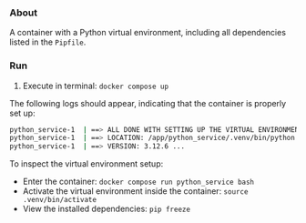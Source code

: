 ### About
A container with a Python virtual environment, including all dependencies listed in the `Pipfile`.

### Run
1. Execute in terminal: `docker compose up`

The following logs should appear, indicating that the container is properly set up:

```bash
python_service-1  | ==> ALL DONE WITH SETTING UP THE VIRTUAL ENVIRONMENT
python_service-1  | ==> LOCATION: /app/python_service/.venv/bin/python
python_service-1  | ==> VERSION: 3.12.6 ...
```

To inspect the virtual environment setup:

* Enter the container: `docker compose run python_service bash`
* Activate the virtual environment inside the container: `source .venv/bin/activate`
* View the installed dependencies: `pip freeze`